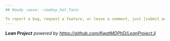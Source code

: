 ```yaml
---
## Howdy :wave: :cowboy_hat_face:

To report a bug, request a feature, or leave a comment, just [submit an issue](https://github.com/KwatMDPhD/tree.pro/issues/new/choose).
---
```


_**Lean Project** powered by https://github.com/KwatMDPhD/LeanProject.jl_
